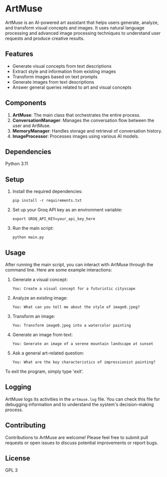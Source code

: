 # ArtMuse

ArtMuse is an AI-powered art assistant that helps users generate, analyze, and transform visual concepts and images. It uses natural language processing and advanced image processing techniques to understand user requests and produce creative results.

## Features

- Generate visual concepts from text descriptions
- Extract style and information from existing images
- Transform images based on text prompts
- Generate images from text descriptions
- Answer general queries related to art and visual concepts

## Components

1. **ArtMuse**: The main class that orchestrates the entire process.
2. **ConversationManager**: Manages the conversation flow between the user and ArtMuse.
3. **MemoryManager**: Handles storage and retrieval of conversation history.
4. **ImageProcessor**: Processes images using various AI models.

## Dependencies

Python 3.11

## Setup

1. Install the required dependencies:
   ```
   pip install -r requirements.txt
   ```

2. Set up your Groq API key as an environment variable:
   ```
   export GROQ_API_KEY=your_api_key_here
   ```

3. Run the main script:
   ```
   python main.py
   ```

## Usage

After running the main script, you can interact with ArtMuse through the command line. Here are some example interactions:

1. Generate a visual concept:
   ```
   You: Create a visual concept for a futuristic cityscape
   ```

2. Analyze an existing image:
   ```
   You: What can you tell me about the style of image0.jpeg?
   ```

3. Transform an image:
   ```
   You: Transform image0.jpeg into a watercolor painting
   ```

4. Generate an image from text:
   ```
   You: Generate an image of a serene mountain landscape at sunset
   ```

5. Ask a general art-related question:
   ```
   You: What are the key characteristics of impressionist painting?
   ```

To exit the program, simply type 'exit'.

## Logging

ArtMuse logs its activities in the `artmuse.log` file. You can check this file for debugging information and to understand the system's decision-making process.

## Contributing

Contributions to ArtMuse are welcome! Please feel free to submit pull requests or open issues to discuss potential improvements or report bugs.

## License

GPL 3